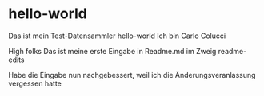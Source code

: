 # hello-world
Das ist mein Test-Datensammler hello-world
Ich bin Carlo Colucci

High folks
Das ist meine erste Eingabe in Readme.md im Zweig readme-edits

Habe die Eingabe nun nachgebessert, weil ich die Änderungsveranlassung vergessen hatte
